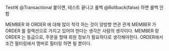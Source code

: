 Test에 @Transactional 붙이면, 테스트 끝나고 롤백 
@Rollback(false) 하면 롤백 안 함 

MEMBER 와 ORDER 에 대해 많이 착각 하는 것이 양방향 연관 관계 
MEMBER 가 ORDER 를 컬렉션으로 가지고 있어야 한다는 생각은 사람의 생각이다. 
MEMBER 랑 ORDER 는 동급으로, 주문을 할때 회원 정보가 필요하다로 생각해야한다.
ORDER에서 조건 필터링에서 멤버로 필터링 하면 될 뿐이다. 

